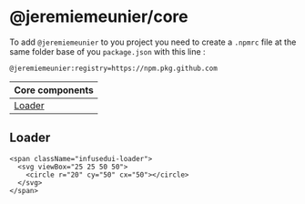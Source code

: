 # @jeremiemeunier/core

To add `@jeremiemeunier` to you project you need to create a `.npmrc` file at the same folder base of you `package.json` with this line :

```npmrc
@jeremiemeunier:registry=https://npm.pkg.github.com
```

| Core components   |
| ----------------- |
| [Loader](#loader) |

## Loader

```tsx
<span className="infusedui-loader">
  <svg viewBox="25 25 50 50">
    <circle r="20" cy="50" cx="50"></circle>
  </svg>
</span>
```
